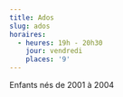 ```yaml
---
title: Ados
slug: ados
horaires:
  - heures: 19h - 20h30
    jour: vendredi
    places: '9'
---
```

Enfants nés de 2001 à 2004
